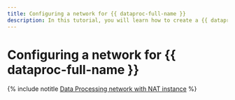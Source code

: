 ```yaml
---
title: Configuring a network for {{ dataproc-full-name }}
description: In this tutorial, you will learn how to create a {{ dataproc-name }} cluster and set up subnets and a NAT gateway.
---
```


# Configuring a network for {{ dataproc-full-name }}

{% include notitle [Data Processing network with NAT instance](../../_tutorials/routing/data-processing-nat-instance.md) %}
